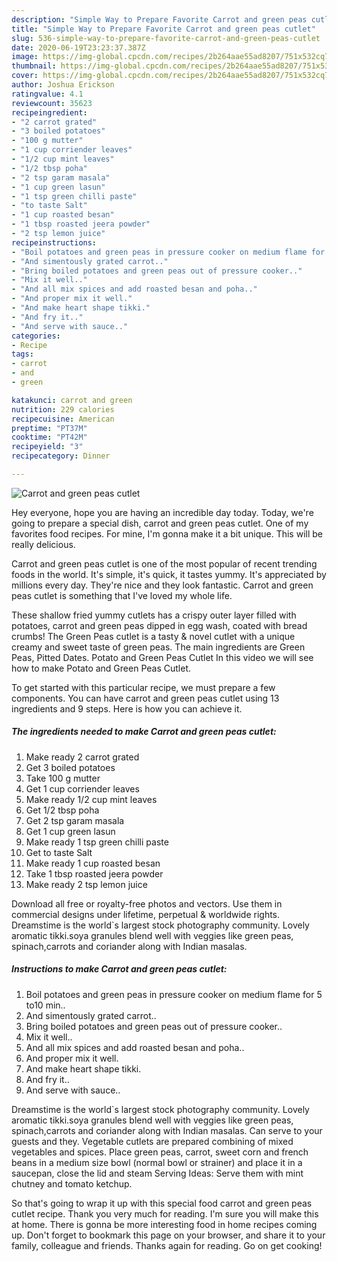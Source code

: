 ```yaml
---
description: "Simple Way to Prepare Favorite Carrot and green peas cutlet"
title: "Simple Way to Prepare Favorite Carrot and green peas cutlet"
slug: 536-simple-way-to-prepare-favorite-carrot-and-green-peas-cutlet
date: 2020-06-19T23:23:37.387Z
image: https://img-global.cpcdn.com/recipes/2b264aae55ad8207/751x532cq70/carrot-and-green-peas-cutlet-recipe-main-photo.jpg
thumbnail: https://img-global.cpcdn.com/recipes/2b264aae55ad8207/751x532cq70/carrot-and-green-peas-cutlet-recipe-main-photo.jpg
cover: https://img-global.cpcdn.com/recipes/2b264aae55ad8207/751x532cq70/carrot-and-green-peas-cutlet-recipe-main-photo.jpg
author: Joshua Erickson
ratingvalue: 4.1
reviewcount: 35623
recipeingredient:
- "2 carrot grated"
- "3 boiled potatoes"
- "100 g mutter"
- "1 cup corriender leaves"
- "1/2 cup mint leaves"
- "1/2 tbsp poha"
- "2 tsp garam masala"
- "1 cup green lasun"
- "1 tsp green chilli paste"
- "to taste Salt"
- "1 cup roasted besan"
- "1 tbsp roasted jeera powder"
- "2 tsp lemon juice"
recipeinstructions:
- "Boil potatoes and green peas in pressure cooker on medium flame for 5 to10 min.."
- "And simentously grated carrot.."
- "Bring boiled potatoes and green peas out of pressure cooker.."
- "Mix it well.."
- "And all mix spices and add roasted besan and poha.."
- "And proper mix it well."
- "And make heart shape tikki."
- "And fry it.."
- "And serve with sauce.."
categories:
- Recipe
tags:
- carrot
- and
- green

katakunci: carrot and green 
nutrition: 229 calories
recipecuisine: American
preptime: "PT37M"
cooktime: "PT42M"
recipeyield: "3"
recipecategory: Dinner

---
```



![Carrot and green peas cutlet](https://img-global.cpcdn.com/recipes/2b264aae55ad8207/751x532cq70/carrot-and-green-peas-cutlet-recipe-main-photo.jpg)

Hey everyone, hope you are having an incredible day today. Today, we're going to prepare a special dish, carrot and green peas cutlet. One of my favorites food recipes. For mine, I'm gonna make it a bit unique. This will be really delicious.

Carrot and green peas cutlet is one of the most popular of recent trending foods in the world. It's simple, it's quick, it tastes yummy. It's appreciated by millions every day. They're nice and they look fantastic. Carrot and green peas cutlet is something that I've loved my whole life.

These shallow fried yummy cutlets has a crispy outer layer filled with potatoes, carrot and green peas dipped in egg wash, coated with bread crumbs! The Green Peas cutlet is a tasty &amp; novel cutlet with a unique creamy and sweet taste of green peas. The main ingredients are Green Peas, Pitted Dates. Potato and Green Peas Cutlet In this video we will see how to make Potato and Green Peas Cutlet.


To get started with this particular recipe, we must prepare a few components. You can have carrot and green peas cutlet using 13 ingredients and 9 steps. Here is how you can achieve it.

<!--inarticleads1-->

##### The ingredients needed to make Carrot and green peas cutlet:

1. Make ready 2 carrot grated
1. Get 3 boiled potatoes
1. Take 100 g mutter
1. Get 1 cup corriender leaves
1. Make ready 1/2 cup mint leaves
1. Get 1/2 tbsp poha
1. Get 2 tsp garam masala
1. Get 1 cup green lasun
1. Make ready 1 tsp green chilli paste
1. Get to taste Salt
1. Make ready 1 cup roasted besan
1. Take 1 tbsp roasted jeera powder
1. Make ready 2 tsp lemon juice


Download all free or royalty-free photos and vectors. Use them in commercial designs under lifetime, perpetual &amp; worldwide rights. Dreamstime is the world`s largest stock photography community. Lovely aromatic tikki.soya granules blend well with veggies like green peas, spinach,carrots and coriander along with Indian masalas. 

<!--inarticleads2-->

##### Instructions to make Carrot and green peas cutlet:

1. Boil potatoes and green peas in pressure cooker on medium flame for 5 to10 min..
1. And simentously grated carrot..
1. Bring boiled potatoes and green peas out of pressure cooker..
1. Mix it well..
1. And all mix spices and add roasted besan and poha..
1. And proper mix it well.
1. And make heart shape tikki.
1. And fry it..
1. And serve with sauce..


Dreamstime is the world`s largest stock photography community. Lovely aromatic tikki.soya granules blend well with veggies like green peas, spinach,carrots and coriander along with Indian masalas. Can serve to your guests and they. Vegetable cutlets are prepared combining of mixed vegetables and spices. Place green peas, carrot, sweet corn and french beans in a medium size bowl (normal bowl or strainer) and place it in a saucepan, close the lid and steam Serving Ideas: Serve them with mint chutney and tomato ketchup. 

So that's going to wrap it up with this special food carrot and green peas cutlet recipe. Thank you very much for reading. I'm sure you will make this at home. There is gonna be more interesting food in home recipes coming up. Don't forget to bookmark this page on your browser, and share it to your family, colleague and friends. Thanks again for reading. Go on get cooking!
